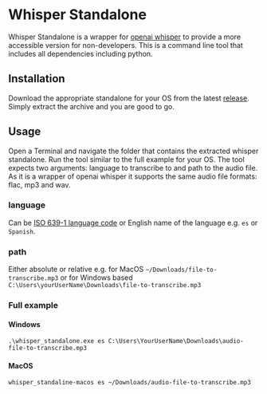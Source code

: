 # Whisper Standalone
Whisper Standalone is a wrapper for [openai whisper](https://github.com/openai/whisper) to provide a more accessible version for non-developers.
This is a command line tool that includes all dependencies including python.

## Installation
Download the appropriate standalone for your OS from the latest [release](https://github.com/realoc/whisper-standalone/releases).
Simply extract the archive and you are good to go.

## Usage
Open a Terminal and navigate the folder that contains the extracted whisper standalone.
Run the tool similar to the full example for your OS.
The tool expects two arguments: language to transcribe to and path to the audio file.
As it is a wrapper of openai whisper it supports the same audio file formats: flac, mp3 and wav.
### language
Can be [ISO 639-1 language code](https://en.wikipedia.org/wiki/List_of_ISO_639_language_codes) or English name of the language e.g. `es` or `Spanish`.
### path
Either absolute or relative e.g. for MacOS `~/Downloads/file-to-transcribe.mp3` or for Windows based `C:\Users\yourUserName\Downloads\file-to-transcribe.mp3`
### Full example
#### Windows
``.\whisper_standalone.exe es C:\Users\YourUserName\Downloads\audio-file-to-transcribe.mp3``
#### MacOS
``
whisper_standaline-macos es ~/Downloads/audio-file-to-transcribe.mp3
``